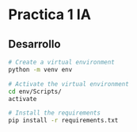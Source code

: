 # Practica 1 IA

## Desarrollo

```bash
# Create a virtual environment
python -m venv env

# Activate the virtual environment
cd env/Scripts/
activate

# Install the requirements
pip install -r requirements.txt
```
